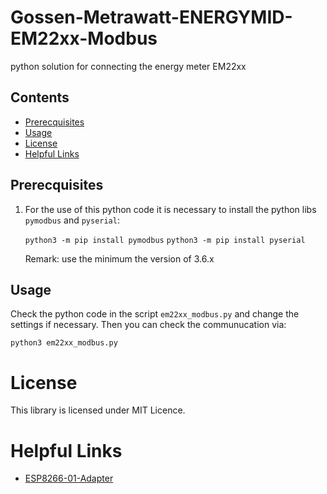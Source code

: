 # Gossen-Metrawatt-ENERGYMID-EM22xx-Modbus
python solution for connecting the energy meter EM22xx

## Contents
* [Prerecquisites](#prerecquisites)
* [Usage](#usage)
* [License](#license)
* [Helpful Links](#helpful-links)

## Prerecquisites
1) For the use of this python code it is necessary to install the python libs `pymodbus` and `pyserial`:

    `python3 -m pip install pymodbus`
    `python3 -m pip install pyserial`
    
    Remark: use the minimum the version of 3.6.x

## Usage
Check the python code in the script `em22xx_modbus.py` and change the settings if necessary.
Then you can check the communucation via:

`python3 em22xx_modbus.py`

# License
This library is licensed under MIT Licence.

# Helpful Links
* [ESP8266-01-Adapter](https://esp8266-01-adapter.de)